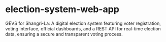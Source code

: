 # election-system-web-app
GEVS for Shangri-La: A digital election system featuring voter registration, voting interface, official dashboards, and a REST API for real-time election data, ensuring a secure and transparent voting process.
